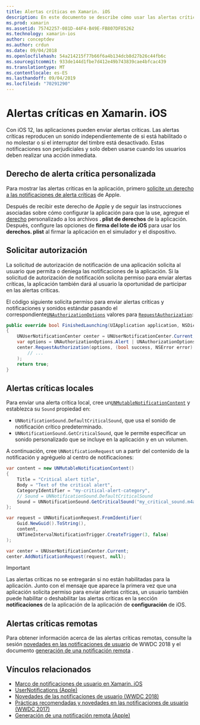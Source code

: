 ```yaml
---
title: Alertas críticas en Xamarin. iOS
description: En este documento se describe cómo usar las alertas críticas con Xamarin. iOS. Las alertas críticas, introducidas con iOS 12, son notificaciones molestas que reproducen un sonido independientemente de si la opción no molestar está activada o si el interruptor del timbre está desactivado.
ms.prod: xamarin
ms.assetid: 75742257-081D-44F4-B49E-FB807DF85262
ms.technology: xamarin-ios
author: conceptdev
ms.author: crdun
ms.date: 09/04/2018
ms.openlocfilehash: 54a214215f77b66f6a4b134dcb8d27b26c44fb6c
ms.sourcegitcommit: 933de144d1fbe7d412e49b743839cae4bfcac439
ms.translationtype: MT
ms.contentlocale: es-ES
ms.lasthandoff: 09/04/2019
ms.locfileid: "70291290"
---
```

# <a name="critical-alerts-in-xamarinios"></a>Alertas críticas en Xamarin. iOS

Con iOS 12, las aplicaciones pueden enviar alertas críticas. Las alertas críticas reproducen un sonido independientemente de si está habilitado o no molestar o si el interruptor del timbre está desactivado. Estas notificaciones son perjudiciales y solo deben usarse cuando los usuarios deben realizar una acción inmediata.

## <a name="custom-critical-alert-entitlement"></a>Derecho de alerta crítica personalizada

Para mostrar las alertas críticas en la aplicación, primero [solicite un derecho a las notificaciones de alerta críticas](https://developer.apple.com/contact/request/notifications-critical-alerts-entitlement/) de Apple.

Después de recibir este derecho de Apple y de seguir las instrucciones asociadas sobre cómo configurar la aplicación para que la use, agregue el [derecho](~/ios/deploy-test/provisioning/entitlements.md) personalizado a los archivos **. plist de derechos** de la aplicación. Después, configure las opciones de **firma del lote de iOS** para usar los **derechos. plist** al firmar la aplicación en el simulador y el dispositivo.

## <a name="request-authorization"></a>Solicitar autorización

La solicitud de autorización de notificación de una aplicación solicita al usuario que permita o deniega las notificaciones de la aplicación. Si la solicitud de autorización de notificación solicita permiso para enviar alertas críticas, la aplicación también dará al usuario la oportunidad de participar en las alertas críticas.

El código siguiente solicita permiso para enviar alertas críticas y notificaciones y sonidos estándar pasando el correspondiente[`UNAuthorizationOptions`](xref:UserNotifications.UNAuthorizationOptions)
valores para [`RequestAuthorization`](xref:UserNotifications.UNUserNotificationCenter.RequestAuthorization*):

```csharp
public override bool FinishedLaunching(UIApplication application, NSDictionary launchOptions)
{
    UNUserNotificationCenter center = UNUserNotificationCenter.Current;
    var options = UNAuthorizationOptions.Alert | UNAuthorizationOptions.Sound | UNAuthorizationOptions.CriticalAlert;
    center.RequestAuthorization(options, (bool success, NSError error) => {
        // ...
    );
    return true;
}
```

## <a name="local-critical-alerts"></a>Alertas críticas locales

Para enviar una alerta crítica local, cree un[`UNMutableNotificationContent`](xref:UserNotifications.UNMutableNotificationContent)
y establezca su `Sound` propiedad en:

- `UNNotificationSound.DefaultCriticalSound`, que usa el sonido de notificación crítico predeterminado.
- `UNNotificationSound.GetCriticalSound`, que le permite especificar un sonido personalizado que se incluye en la aplicación y en un volumen.

A continuación, cree `UNNotificationRequest` un a partir del contenido de la notificación y agréguelo al centro de notificaciones:

```csharp
var content = new UNMutableNotificationContent()
{
    Title = "Critical alert title",
    Body = "Text of the critical alert",
    CategoryIdentifier = "my-critical-alert-category",
    // Sound = UNNotificationSound.DefaultCriticalSound
    Sound = UNNotificationSound.GetCriticalSound("my_critical_sound.m4a", 1.0f)
};

var request = UNNotificationRequest.FromIdentifier(
    Guid.NewGuid().ToString(),
    content,
    UNTimeIntervalNotificationTrigger.CreateTrigger(3, false)
);

var center = UNUserNotificationCenter.Current;
center.AddNotificationRequest(request, null);
```

> [!IMPORTANT]
> Las alertas críticas no se entregarán si no están habilitadas para la aplicación. Junto con el mensaje que aparece la primera vez que una aplicación solicita permiso para enviar alertas críticas, un usuario también puede habilitar o deshabilitar las alertas críticas en la sección **notificaciones** de la aplicación de la aplicación de **configuración** de iOS.

## <a name="remote-critical-alerts"></a>Alertas críticas remotas

Para obtener información acerca de las alertas críticas remotas, consulte la sesión [novedades en las notificaciones de usuario](https://developer.apple.com/videos/play/wwdc2018/710/) de WWDC 2018 y el documento [generación de una notificación remota](https://developer.apple.com/documentation/usernotifications/setting_up_a_remote_notification_server/generating_a_remote_notification) .

## <a name="related-links"></a>Vínculos relacionados

- [Marco de notificaciones de usuario en Xamarin. iOS](~/ios/platform/user-notifications/index.md)
- [UserNotifications (Apple)](https://developer.apple.com/documentation/usernotifications?language=objc)
- [Novedades de las notificaciones de usuario (WWDC 2018)](https://developer.apple.com/videos/play/wwdc2018/710/)
- [Prácticas recomendadas y novedades en las notificaciones de usuario (WWDC 2017)](https://developer.apple.com/videos/play/wwdc2017/708/)
- [Generación de una notificación remota (Apple)](https://developer.apple.com/documentation/usernotifications/setting_up_a_remote_notification_server/generating_a_remote_notification)
